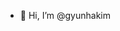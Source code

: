 - 👋 Hi, I’m @gyunhakim


<!---
gyunhakim/gyunhakim is a ✨ special ✨ repository because its `README.md` (this file) appears on your GitHub profile.
You can click the Preview link to take a look at your changes.
--->
